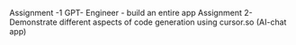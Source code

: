 Assignment -1 GPT- Engineer - build an entire app
Assignment 2- Demonstrate different aspects of code generation using cursor.so (AI-chat app)
